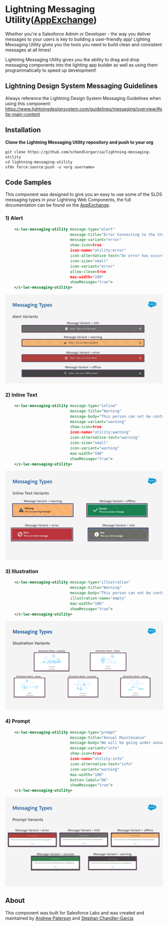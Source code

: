 # Lightning Messaging Utility([AppExchange](https://appexchange.salesforce.com/appxListingDetail?listingId=a0N3u00000MBecDEAT))

Whether you're a Salesforce Admin or Developer - the way you deliver messages to your users is key to building a user-friendly app! Lighting Messaging Utility gives you the tools you need to build clean and consistent messages at all times!

Lightning Messaging Utility gives you the ability to drag and drop messaging components into the lighting app builder as well as using them programmatically to speed up development!

## Lightning Design System Messaging Guidelines

Always reference the Lightning Design System Messaging Guidelines when using this component: https://www.lightningdesignsystem.com/guidelines/messaging/overview/#site-main-content

## Installation

**Clone the Lightning Messaging Utility repository and push to your org**

```
git clone https://github.com/schandlergarcia/lightning-messaging-utility
cd lightning-messaging-utility
sfdx force:source:push -u <org username>
```

## Code Samples

This component was designed to give you an easy to use some of the SLDS messaging types in your Lightning Web Components, the full documentation can be found on the [AppExchange](https://partners.salesforce.com/servlet/servlet.FileDownload?file=00P3A00000nKwoiUAC).

### 1) Alert

```xml
    <c-lwc-messaging-utility message-type="alert"
                             message-title="Error Connecting to the Streaming API"
                             message-variant="error"
                             show-icon=true
                             icon-name="utility:error"
                             icon-alternative-text="An error has occurred"
                             icon-size="small"
                             icon-variant="error"
                             allow-close=true
                             max-width="100"
                             showMessage="true">
    </c-lwc-messaging-utility>
```

<img src="images/alert-variants.png" alt="Alert components"/>

### 2) Inline Text

```xml
    <c-lwc-messaging-utility message-type="inline"
                             message-title="Warning"
                             message-body="This person can not be contacted"
                             message-variant="warning"
                             show-icon=true
                             icon-name="utility:warning"
                             icon-alternative-text="warning"
                             icon-size="small"
                             icon-variant="warning"
                             max-width="100"
                             showMessage="true">
    </c-lwc-messaging-utility>
```

<img src="images/inline-variants.png" alt="Inline text components"/>

### 3) Illustration

```xml
    <c-lwc-messaging-utility message-type="illustration"
                             message-title="Warning"
                             message-body="This person can not be contacted"
                             illustration-name="empty"
                             max-width="100"
                             showMessage="true">
    </c-lwc-messaging-utility>
```

<img src="images/illustration-variants.png" alt="Illustrations"/>

### 4) Prompt

```xml
    <c-lwc-messaging-utility message-type="prompt"
                             message-title="Annual Maintenance"
                             message-body="We will be going under annual maintenance on..."
                             message-variant="info"
                             show-icon=true
                             icon-name="utility:info"
                             icon-alternative-text="info"
                             icon-variant="warning"
                             max-width="100"
                             button-label="OK"
                             showMessage="true">
    </c-lwc-messaging-utility>
```

<img src="images/prompt-variants.png" alt="Inline text components"/>

## About

This component was built for Salesforce Labs and was created and maintained by [Andrew Paterson](https://github.com/apatersonSFDC) and [Stephan Chandler-Garcia](https://github.com/schandlergarcia)
